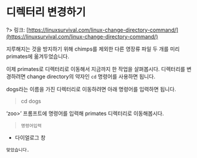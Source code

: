 # 디렉터리 변경하기

?> 링크: [https://linuxsurvival.com/linux-change-directory-command/](https://linuxsurvival.com/linux-change-directory-command/)

지루해지는 것을 방지하기 위해 chimps를 제외한 다른 영장류 파일 두 개를 미리 primates에 옮겨두었습니다. 

이제 primates로 디렉터리로 이동해서 지금까지 한 작업을 살펴봅시다. 디렉터리를 변경하려면 change directory의 약자인 `cd` 명령어를 사용하면 됩니다.

dogs라는 이름을 가진 디렉터리로 이동하려면 아래 명령어를 입력하면 됩니다.

> cd dogs

‘zoo>’ 프롬프트에 명령어를 입력해 primates 디렉터리로 이동해봅시다.

> `명령어입력`

- 다이얼로그 창

```다이얼로그 창
맞았습니다.
```
